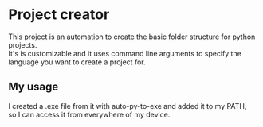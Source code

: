 # Project creator

This project is an automation to create the basic folder structure for python projects. <br>
It's is customizable and it uses command line arguments to specify the language you want to create a project for. <br>


## My usage 

I created a .exe file from it with auto-py-to-exe and added it to my PATH, <br> so I can access it from everywhere of my device. 